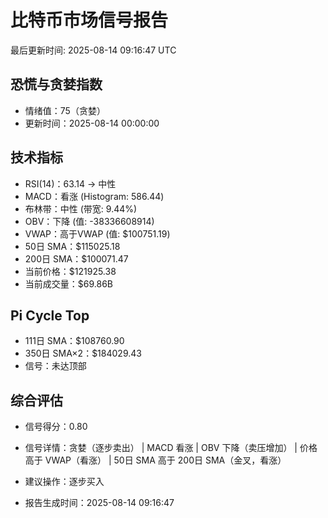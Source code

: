 # 比特币市场信号报告

最后更新时间: 2025-08-14 09:16:47 UTC

## 恐慌与贪婪指数
- 情绪值：75（贪婪）
- 更新时间：2025-08-14 00:00:00

## 技术指标
- RSI(14)：63.14 → 中性
- MACD：看涨 (Histogram: 586.44)
- 布林带：中性 (带宽: 9.44%)
- OBV：下降 (值: -38336608914)
- VWAP：高于VWAP (值: $100751.19)
- 50日 SMA：$115025.18
- 200日 SMA：$100071.47
- 当前价格：$121925.38
- 当前成交量：$69.86B

## Pi Cycle Top
- 111日 SMA：$108760.90
- 350日 SMA×2：$184029.43
- 信号：未达顶部

## 综合评估
- 信号得分：0.80
- 信号详情：贪婪（逐步卖出） | MACD 看涨 | OBV 下降（卖压增加） | 价格高于 VWAP（看涨） | 50日 SMA 高于 200日 SMA（金叉，看涨）
- 建议操作：逐步买入

- 报告生成时间：2025-08-14 09:16:47